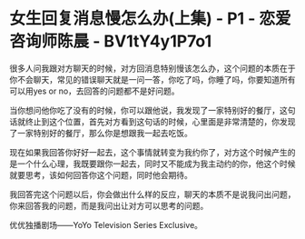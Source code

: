 # 女生回复消息慢怎么办(上集) - P1 - 恋爱咨询师陈晨 - BV1tY4y1P7o1

很多人问我跟对方聊天的时候，对方回消息特别慢该怎么办，这个问题的本质在于你不会聊天，常见的错误聊天就是一问一答，你吃了吗，你睡了吗，你要知道所有可以用yes or no，去回答的问题都不是好问题。

当你想问他你吃了没有的时候，你可以跟他说，我发现了一家特别好的餐厅，这句话就终止到这个位置，首先对方看到这句话的时候，心里面是非常清楚的，你发现了一家特别好的餐厅，那么你是想跟我一起去吃饭。

现在如果我回答你好好一起去，这个事情就转变为我约你了，对方这个时候产生的是一个什么心理，我既要跟你一起去，同时又不能成为我主动约的你，他这个时候就要思考，该如何回答你这个问题，同时他会期待。

我回答完这个问题以后，你会做出什么样的反应，聊天的本质不是说我问出问题，你来回答我的问题，而是我问出让对方可以思考的问题。

优优独播剧场——YoYo Television Series Exclusive。